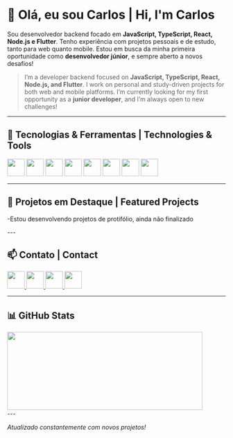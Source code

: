# 👋 Olá, eu sou Carlos | Hi, I'm Carlos

Sou desenvolvedor backend focado em **JavaScript, TypeScript, React, Node.js e Flutter**. Tenho experiência com projetos pessoais e de estudo, tanto para web quanto mobile. Estou em busca da minha primeira oportunidade como **desenvolvedor júnior**, e sempre aberto a novos desafios!

> I’m a developer backend focused on **JavaScript, TypeScript, React, Node.js, and Flutter**. I work on personal and study-driven projects for both web and mobile platforms. I’m currently looking for my first opportunity as a **junior developer**, and I’m always open to new challenges!

---

## 🚀 Tecnologias & Ferramentas | Technologies & Tools

<p align="left">
  <img src="https://img.shields.io/badge/-JavaScript-F7DF1E?style=flat-square&logo=javascript&logoColor=000&labelColor=F7DF1E" height="40"/>
  <img src="https://img.shields.io/badge/-TypeScript-3178C6?style=flat-square&logo=typescript&logoColor=fff" height="40"/>
  <img src="https://img.shields.io/badge/-React-61DAFB?style=flat-square&logo=react&logoColor=000" height="40"/>
  <img src="https://img.shields.io/badge/-Node.js-339933?style=flat-square&logo=node.js&logoColor=fff" height="40"/>
  <img src="https://img.shields.io/badge/-Flutter-02569B?style=flat-square&logo=flutter&logoColor=fff" height="40"/>
  <img src="https://img.shields.io/badge/-MongoDB-47A248?style=flat-square&logo=mongodb&logoColor=fff" height="40"/>
  <img src="https://img.shields.io/badge/-SQL-4479A1?style=flat-square&logo=mysql&logoColor=fff" height="40"/>
  <img src="https://img.shields.io/badge/-Linux-FCC624?style=flat-square&logo=linux&logoColor=000" height="40"/>
</p>

---

## 📁 Projetos em Destaque | Featured Projects

<!--🔸 **[Nome do Projeto 1](https://github.com/seuperfil/nome-do-projeto1)** 
App feito com React + Node.js para [função principal]. Inclui autenticação, consumo de API e painel administrativo.

🔸 **[Nome do Projeto 2](https://github.com/seuperfil/nome-do-projeto2)**  
Aplicativo Flutter para controle de diabetes com notificações locais e backup no Firebase.

🔸 **[Mais projetos aqui](https://github.com/seuperfil?tab=repositories)**
-->

<p>
  -Estou desenvolvendo projetos de protifólio, ainda não finalizado
</p>  
---

## 📫 Contato | Contact

<p align="left">
  <a href="https://www.linkedin.com/in/carlos-eduardo-354485219/">
    <img src="https://img.shields.io/badge/-LinkedIn-blue?style=flat-square&logo=linkedin&logoColor=white" height="40"/>
  </a>
  <a href="https://www.instagram.com/carlosphpdeveloper/)">
    <img src="https://img.shields.io/badge/-Instagram-E4405F?style=flat-square&logo=instagram&logoColor=white" height="40"/>
  </a>
  <a href="https://www.facebook.com/people/Carlos-Eduardo/pfbid0HVo4gjw4ruJWJrXULFRvg2cGcasDtLK9wrBHtRxpZXk3E3HNhgTWNY2VVQSpfc4el/)">
    <img src="https://img.shields.io/badge/-Facebook-1877F2?style=flat-square&logo=facebook&logoColor=white" height="40"/>
  </a>
  <a href="mailto:OrientadoAObjeto@proton.me">
    <img src="https://img.shields.io/badge/-Email-D14836?style=flat-square&logo=gmail&logoColor=white" height="40"/>
  </a>
</p>

---

## 📊 GitHub Stats

<div style="display: grid; grid-template-columns: auto auto; gap: 20px;">
  <!--<img src="https://github-readme-stats.vercel.app/api?username=CarlosAfonsoo&show_icons=true&theme=dracula&count_private=true" width="450" height="180" />-->
  <img src="https://github-readme-stats.vercel.app/api/top-langs/?username=CarlosAfonsoo&layout=compact&theme=dracula" width="450" height="180" />
</div>
---

*Atualizado constantemente com novos projetos!*
